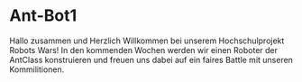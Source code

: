 # Ant-Bot1

Hallo zusammen und Herzlich Willkommen bei unserem Hochschulprojekt Robots Wars!
In den kommenden Wochen werden wir einen Roboter der AntClass konstruieren und freuen uns dabei auf ein faires Battle mit unseren Kommilitionen.
